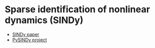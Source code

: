 # Sparse identification of nonlinear dynamics (SINDy)

- [SINDy paper](https://www.pnas.org/doi/10.1073/pnas.1517384113)
- [PySINDy project](https://pysindy.readthedocs.io)